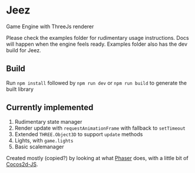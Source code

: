 # Jeez
Game Engine with ThreeJs renderer

Please check the examples folder for rudimentary usage instructions. Docs will happen when the engine feels ready.
Examples folder also has the dev build for Jeez. 

## Build
Run `npm install` followed by `npm run dev` or `npm run build` to generate the built library

## Currently implemented

1. Rudimentary state manager
2. Render update with `requestAnimationFrame` with fallback to `setTimeout`
3. Extended `THREE.Object3D` to support `update` methods
4. Lights, with `game.lights`
5. Basic scalemanager

Created mostly (copied?) by looking at what [Phaser](https://github.com/photonstorm/phaser) does, with a little bit of [Cocos2d-JS](https://github.com/cocos2d/cocos2d-x).
